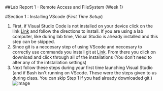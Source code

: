 ##Lab Report 1 - Remote Access and FileSystem (Week 1)

#Section 1 : Installing VScode (*First Time Setup*)
1. First, if Visual Studio Code is not installed on your device click on the link [Link](https://code.visualstudio.com/) and follow the directions to install. If you are using a lab computer, like during lab time, Visual Studio is already installed and this step can be skipped.
2. Since git is a neccesary step of using VScode and neccesary to correctly use commands you install git at [Link](https://gitforwindows.org/). From there you click on download and click through all of the installations (You don't need to alter any of the intstallation settings)
3. Next follow these steps during your first time launching Visual Studio (and if Bash isn't running on VScode. These were the steps given to us during class. You can skip Step 1 if you had already downloaded git.)
![Image](file:///C:/Users/User/Downloads/StepsFromLecture.PNG)
